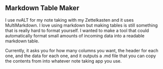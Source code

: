 Markdown Table Maker
---

I use nvALT for my note taking with my Zettelkasten and it uses MultiMarkdown. I love using markdown but making tables is still something that is really hard to format yourself. I wanted to make a tool that could automatically format small amounts of incoming data into a readable markdown table.

Currently, it asks you for how many columns you want, the header for each one, and the data for each one, and it outputs a .md file that you can copy the contents from into whatever note taking app you use.